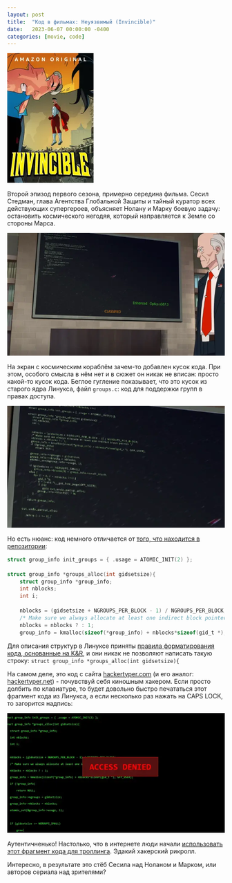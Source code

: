 ```yaml
---
layout: post
title:  "Код в фильмах: Неуязвимый (Invincible)"
date:   2023-06-07 00:00:00 -0400
categories: [movie, code]
---
```


![](/images/invincible.webp)

Второй эпизод первого сезона, примерно середина фильма. Сесил Стедман, глава Агентства Глобальной Защиты и тайный куратор всех действующих супергероев, объясняет Нолану и Марку боевую задачу: остановить космического негодяя, который направляется к Земле со стороны Марса.

![](/images/invincible-code-01.webp)

На экран с космическим кораблём зачем-то добавлен кусок кода. При этом, особого смысла в нём нет и в сюжет он никак не вписан: просто какой-то кусок кода. Беглое гугление показывает, что это кусок из старого ядра Линукса, файл `groups.c`: код для поддержки групп в правах доступа.

![](/images/invincible-code-02.webp)

Но есть нюанс: код немного отличается от [того, что находится в репозитории](https://git.kernel.org/pub/scm/linux/kernel/git/torvalds/linux.git/tree/kernel/groups.c?id=954f74bf45268bcee0af21b6393c9c8acca7e075):

```c
struct group_info init_groups = { .usage = ATOMIC_INIT(2) };

struct group_info *groups_alloc(int gidsetsize){
    struct group_info *group_info;
    int nblocks;
    int i;

    nblocks = (gidsetsize + NGROUPS_PER_BLOCK - 1) / NGROUPS_PER_BLOCK;
    /* Make sure we always allocate at least one indirect block pointer */
    nblocks = nblocks ? : 1;
    group_info = kmalloc(sizeof(*group_info) + nblocks*sizeof(gid_t *), GFP_USER);
```

Для описания структур в Линуксе приняты [правила форматирования кода, основанные на K&R](https://en.wikipedia.org/wiki/Indentation_style#Variant:_Linux_kernel), и они никак не позволяют написать такую строку: `struct group_info *groups_alloc(int gidsetsize){`

На самом деле, это код с сайта [hackertyper.com](https://hackertyper.com/) (и его аналог: [hackertyper.net](https://hackertyper.net/)) - почувствуй себя киношным хакером. Если просто долбить по клавиатуре, то будет довольно быстро печататься этот фрагмент кода из Линукса, а если несколько раз нажать на CAPS LOCK, то загорится надпись:

![](/images/invincible-code-03.webp)

Аутентичненько! Настолько, что в интернете люди начали [использовать этот фрагмент кода для троллинга](https://www.google.com/search?q=%22make+sure+we+always+allocate%22+ATOMIC_INIT). Эдакий хакерский рикролл.

Интересно, в результате это стёб Сесила над Ноланом и Марком, или авторов сериала над зрителями?
